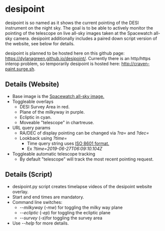 # desipoint

desipoint is so named as it shows the current pointing of the DESI instrument on the night sky.
The goal is to be able to actively monitor the pointing of the telescope on live all-sky
images taken at the Spacewatch all-sky camera. desipoint additionally includes a
paired down script version of the website, see below for details.

desipoint is planned to be hosted here on this github page: https://dylanagreen.github.io/desipoint/.
Currently there is an http/https interop problem, so temporarily desipoint is hosted here:
http://craven-paint.surge.sh.

## Details (Website)
- Base image is the [Spacewatch all-sky image.](http://varuna.kpno.noao.edu/allsky/AllSkyCurrentImage.JPG)
- Toggleable overlays
  - DESI Survey Area in red.
  - Plane of the milkyway in purple.
  - Ecliptic in cyan.
  - Moveable "telescope" in chartreuse.
- URL query params
  - RA/DEC of display pointing can be changed via *?ra=* and *?dec=*
  - Lookback using *?time=*
    - Time query string uses [ISO 8601 format.](https://en.wikipedia.org/wiki/ISO_8601)
    - Ex *?time=2019-06-27T06:09:10.104Z*
- Toggleable automatic telescope tracking
  - By default "telescope" will track the most recent pointing request.

## Details (Script)
- desipoint.py script creates timelapse videos of the desipoint website overlay.
- Start and end times are mandatory.
- Command line switches:
  - *--milkyway* (*-mw*) for toggling the milky way plane
  - *--ecliptic* (*-ep*) for toggling the ecliptic plane
  - *--survey* (*-s*)for toggling the survey area
- Use *--help* for more details.